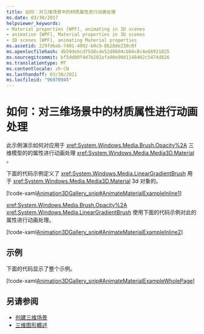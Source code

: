 ```yaml
---
title: 如何：对三维场景中的材质属性进行动画处理
ms.date: 03/30/2017
helpviewer_keywords:
- Material properties [WPF], animating in 3D scenes
- animation [WPF], Material properties in 3D scenes
- 3D scenes [WPF], animating Material properties
ms.assetid: 229fd6eb-7401-4992-b0c9-8b28de230c0f
ms.openlocfilehash: db59debcd7558cde52d8604cb04c8c4e68921825
ms.sourcegitcommit: bf5dd80f4d7b202afa90e90d1148402c5474d826
ms.translationtype: MT
ms.contentlocale: zh-CN
ms.lasthandoff: 03/30/2021
ms.locfileid: "96970945"
---
```

# <a name="how-to-animate-material-properties-in-a-3d-scene"></a>如何：对三维场景中的材质属性进行动画处理
此示例演示如何对应用于 <xref:System.Windows.Media.Brush.Opacity%2A> 三维模型的的属性进行动画处理 <xref:System.Windows.Media.Media3D.Material> 。  
  
 下面的代码示例定义了 <xref:System.Windows.Media.LinearGradientBrush> 用于 <xref:System.Windows.Media.Media3D.Material> 3d 对象的。  
  
 [!code-xaml[Animation3DGallery_snip#AnimateMaterialExampleInline1](~/samples/snippets/csharp/VS_Snippets_Wpf/Animation3DGallery_snip/CS/AnimateMaterialExample.xaml#animatematerialexampleinline1)]  
  
 <xref:System.Windows.Media.Brush.Opacity%2A> <xref:System.Windows.Media.LinearGradientBrush> 使用下面的代码示例对此的属性进行动画处理。  
  
 [!code-xaml[Animation3DGallery_snip#AnimateMaterialExampleInline2](~/samples/snippets/csharp/VS_Snippets_Wpf/Animation3DGallery_snip/CS/AnimateMaterialExample.xaml#animatematerialexampleinline2)]  
  
## <a name="example"></a>示例  
 下面的代码显示了整个示例。  
  
 [!code-xaml[Animation3DGallery_snip#AnimateMaterialExampleWholePage](~/samples/snippets/csharp/VS_Snippets_Wpf/Animation3DGallery_snip/CS/AnimateMaterialExample.xaml#animatematerialexamplewholepage)]  
  
## <a name="see-also"></a>另请参阅

- [创建三维场景](how-to-create-a-3-d-scene.md)
- [三维图形概述](3-d-graphics-overview.md)
